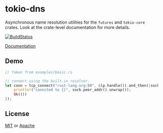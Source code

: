 # tokio-dns
Asynchronous name resolution utilities for the `futures` and `tokio-core` crates. Look at the crate-level documentation for more details.

[![BuildStatus](https://api.travis-ci.org/sbstp/tokio-dns.svg?branch=master)](https://travis-ci.org/sbstp/tokio-dns)

[Documentation](https://sbstp.github.io/tokio-dns/tokio_dns/index.html)

## Demo
```rust
// Taken from examples/basic.rs

// connect using the built-in resolver.
let conn = tcp_connect("rust-lang.org:80", &lp.handle()).and_then(|sock| {
    println!("conncted to {}", sock.peer_addr().unwrap());
    Ok(())
});
```

## License
[MIT](LICENSE-MIT) or [Apache](LICENSE-APACHE)
